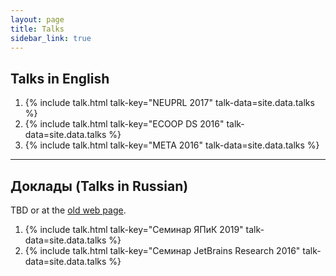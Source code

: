 ```yaml
---
layout: page
title: Talks
sidebar_link: true
---
```


## Talks in English

1. {% include talk.html talk-key="NEUPRL 2017" talk-data=site.data.talks %}
1. {% include talk.html talk-key="ECOOP DS 2016" talk-data=site.data.talks %}
1. {% include talk.html talk-key="META 2016" talk-data=site.data.talks %}

---

## Доклады (Talks in Russian)

TBD or at the [old web page](http://staff.mmcs.sfedu.ru/~juliet/en/papers.en.html).

1. {% include talk.html talk-key="Семинар ЯПиК 2019" talk-data=site.data.talks %}
1. {% include talk.html talk-key="Семинар JetBrains Research 2016" talk-data=site.data.talks %}